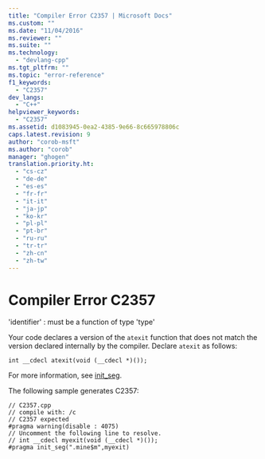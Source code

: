 ```yaml
---
title: "Compiler Error C2357 | Microsoft Docs"
ms.custom: ""
ms.date: "11/04/2016"
ms.reviewer: ""
ms.suite: ""
ms.technology: 
  - "devlang-cpp"
ms.tgt_pltfrm: ""
ms.topic: "error-reference"
f1_keywords: 
  - "C2357"
dev_langs: 
  - "C++"
helpviewer_keywords: 
  - "C2357"
ms.assetid: d1083945-0ea2-4385-9e66-8c665978806c
caps.latest.revision: 9
author: "corob-msft"
ms.author: "corob"
manager: "ghogen"
translation.priority.ht: 
  - "cs-cz"
  - "de-de"
  - "es-es"
  - "fr-fr"
  - "it-it"
  - "ja-jp"
  - "ko-kr"
  - "pl-pl"
  - "pt-br"
  - "ru-ru"
  - "tr-tr"
  - "zh-cn"
  - "zh-tw"
---
```

# Compiler Error C2357
'identifier' : must be a function of type 'type'  
  
 Your code declares a version of the `atexit` function that does not match the version declared internally by the compiler. Declare `atexit` as follows:  
  
```  
int __cdecl atexit(void (__cdecl *)());  
```  
  
 For more information, see [init_seg](../../preprocessor/init-seg.md).  
  
 The following sample generates C2357:  
  
```  
// C2357.cpp  
// compile with: /c  
// C2357 expected  
#pragma warning(disable : 4075)  
// Uncomment the following line to resolve.  
// int __cdecl myexit(void (__cdecl *)());  
#pragma init_seg(".mine$m",myexit)  
```